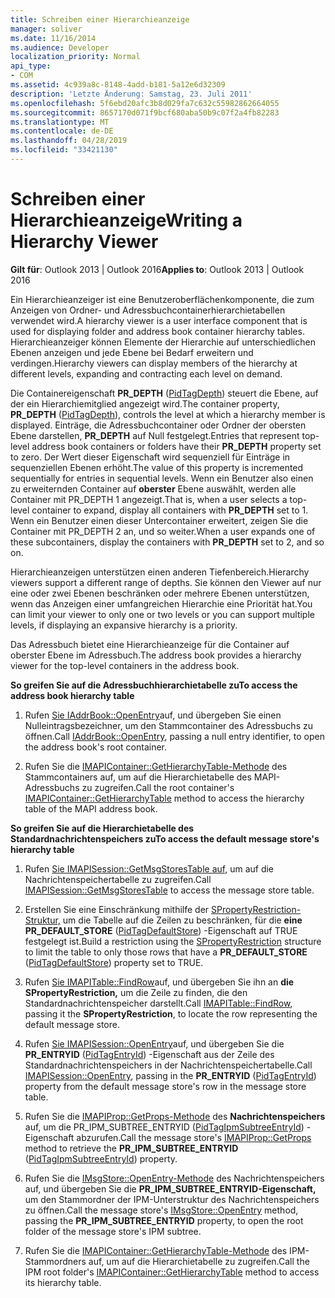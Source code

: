 ```yaml
---
title: Schreiben einer Hierarchieanzeige
manager: soliver
ms.date: 11/16/2014
ms.audience: Developer
localization_priority: Normal
api_type:
- COM
ms.assetid: 4c939a8c-8148-4add-b181-5a12e6d32309
description: 'Letzte Änderung: Samstag, 23. Juli 2011'
ms.openlocfilehash: 5f6ebd20afc3b8d029fa7c632c55982862664055
ms.sourcegitcommit: 8657170d071f9bcf680aba50b9c07f2a4fb82283
ms.translationtype: MT
ms.contentlocale: de-DE
ms.lasthandoff: 04/28/2019
ms.locfileid: "33421130"
---
```

# <a name="writing-a-hierarchy-viewer"></a><span data-ttu-id="9324b-103">Schreiben einer Hierarchieanzeige</span><span class="sxs-lookup"><span data-stu-id="9324b-103">Writing a Hierarchy Viewer</span></span>

  
  
<span data-ttu-id="9324b-104">**Gilt für**: Outlook 2013 | Outlook 2016</span><span class="sxs-lookup"><span data-stu-id="9324b-104">**Applies to**: Outlook 2013 | Outlook 2016</span></span> 
  
<span data-ttu-id="9324b-105">Ein Hierarchieanzeiger ist eine Benutzeroberflächenkomponente, die zum Anzeigen von Ordner- und Adressbuchcontainerhierarchietabellen verwendet wird.</span><span class="sxs-lookup"><span data-stu-id="9324b-105">A hierarchy viewer is a user interface component that is used for displaying folder and address book container hierarchy tables.</span></span> <span data-ttu-id="9324b-106">Hierarchieanzeiger können Elemente der Hierarchie auf unterschiedlichen Ebenen anzeigen und jede Ebene bei Bedarf erweitern und verdingen.</span><span class="sxs-lookup"><span data-stu-id="9324b-106">Hierarchy viewers can display members of the hierarchy at different levels, expanding and contracting each level on demand.</span></span>
  
<span data-ttu-id="9324b-107">Die Containereigenschaft **PR_DEPTH** ([PidTagDepth](pidtagdepth-canonical-property.md)) steuert die Ebene, auf der ein Hierarchiemitglied angezeigt wird.</span><span class="sxs-lookup"><span data-stu-id="9324b-107">The container property, **PR_DEPTH** ([PidTagDepth](pidtagdepth-canonical-property.md)), controls the level at which a hierarchy member is displayed.</span></span> <span data-ttu-id="9324b-108">Einträge, die Adressbuchcontainer oder Ordner der obersten Ebene darstellen, **PR_DEPTH** auf Null festgelegt.</span><span class="sxs-lookup"><span data-stu-id="9324b-108">Entries that represent top-level address book containers or folders have their **PR_DEPTH** property set to zero.</span></span> <span data-ttu-id="9324b-109">Der Wert dieser Eigenschaft wird sequenziell für Einträge in sequenziellen Ebenen erhöht.</span><span class="sxs-lookup"><span data-stu-id="9324b-109">The value of this property is incremented sequentially for entries in sequential levels.</span></span> <span data-ttu-id="9324b-110">Wenn ein Benutzer also einen zu erweiternden Container auf **oberster** Ebene auswählt, werden alle Container mit PR_DEPTH 1 angezeigt.</span><span class="sxs-lookup"><span data-stu-id="9324b-110">That is, when a user selects a top-level container to expand, display all containers with **PR_DEPTH** set to 1.</span></span> <span data-ttu-id="9324b-111">Wenn ein Benutzer einen dieser Untercontainer erweitert,  zeigen Sie die Container mit PR_DEPTH 2 an, und so weiter.</span><span class="sxs-lookup"><span data-stu-id="9324b-111">When a user expands one of these subcontainers, display the containers with **PR_DEPTH** set to 2, and so on.</span></span> 
  
<span data-ttu-id="9324b-112">Hierarchieanzeigen unterstützen einen anderen Tiefenbereich.</span><span class="sxs-lookup"><span data-stu-id="9324b-112">Hierarchy viewers support a different range of depths.</span></span> <span data-ttu-id="9324b-113">Sie können den Viewer auf nur eine oder zwei Ebenen beschränken oder mehrere Ebenen unterstützen, wenn das Anzeigen einer umfangreichen Hierarchie eine Priorität hat.</span><span class="sxs-lookup"><span data-stu-id="9324b-113">You can limit your viewer to only one or two levels or you can support multiple levels, if displaying an expansive hierarchy is a priority.</span></span> 
  
<span data-ttu-id="9324b-114">Das Adressbuch bietet eine Hierarchieanzeige für die Container auf oberster Ebene im Adressbuch.</span><span class="sxs-lookup"><span data-stu-id="9324b-114">The address book provides a hierarchy viewer for the top-level containers in the address book.</span></span> 
  
 <span data-ttu-id="9324b-115">**So greifen Sie auf die Adressbuchhierarchietabelle zu**</span><span class="sxs-lookup"><span data-stu-id="9324b-115">**To access the address book hierarchy table**</span></span>
  
1. <span data-ttu-id="9324b-116">Rufen [Sie IAddrBook::OpenEntry](iaddrbook-openentry.md)auf, und übergeben Sie einen Nulleintragsbezeichner, um den Stammcontainer des Adressbuchs zu öffnen.</span><span class="sxs-lookup"><span data-stu-id="9324b-116">Call [IAddrBook::OpenEntry](iaddrbook-openentry.md), passing a null entry identifier, to open the address book's root container.</span></span>
    
2. <span data-ttu-id="9324b-117">Rufen Sie die [IMAPIContainer::GetHierarchyTable-Methode](imapicontainer-gethierarchytable.md) des Stammcontainers auf, um auf die Hierarchietabelle des MAPI-Adressbuchs zu zugreifen.</span><span class="sxs-lookup"><span data-stu-id="9324b-117">Call the root container's [IMAPIContainer::GetHierarchyTable](imapicontainer-gethierarchytable.md) method to access the hierarchy table of the MAPI address book.</span></span> 
    
 <span data-ttu-id="9324b-118">**So greifen Sie auf die Hierarchietabelle des Standardnachrichtenspeichers zu**</span><span class="sxs-lookup"><span data-stu-id="9324b-118">**To access the default message store's hierarchy table**</span></span>
  
1. <span data-ttu-id="9324b-119">Rufen [Sie IMAPISession::GetMsgStoresTable auf,](imapisession-getmsgstorestable.md) um auf die Nachrichtenspeichertabelle zu zugreifen.</span><span class="sxs-lookup"><span data-stu-id="9324b-119">Call [IMAPISession::GetMsgStoresTable](imapisession-getmsgstorestable.md) to access the message store table.</span></span> 
    
2. <span data-ttu-id="9324b-120">Erstellen Sie eine Einschränkung mithilfe der [SPropertyRestriction-Struktur,](spropertyrestriction.md) um die Tabelle auf die Zeilen zu beschränken, für die **eine PR_DEFAULT_STORE** ([PidTagDefaultStore](pidtagdefaultstore-canonical-property.md)) -Eigenschaft auf TRUE festgelegt ist.</span><span class="sxs-lookup"><span data-stu-id="9324b-120">Build a restriction using the [SPropertyRestriction](spropertyrestriction.md) structure to limit the table to only those rows that have a **PR_DEFAULT_STORE** ([PidTagDefaultStore](pidtagdefaultstore-canonical-property.md)) property set to TRUE.</span></span> 
    
3. <span data-ttu-id="9324b-121">Rufen [Sie IMAPITable::FindRow](imapitable-findrow.md)auf, und übergeben Sie ihn an **die SPropertyRestriction,** um die Zeile zu finden, die den Standardnachrichtenspeicher darstellt.</span><span class="sxs-lookup"><span data-stu-id="9324b-121">Call [IMAPITable::FindRow](imapitable-findrow.md), passing it the **SPropertyRestriction**, to locate the row representing the default message store.</span></span> 
    
4. <span data-ttu-id="9324b-122">Rufen [Sie IMAPISession::OpenEntry](imapisession-openentry.md)auf, und übergeben Sie die **PR_ENTRYID** ([PidTagEntryId](pidtagentryid-canonical-property.md)) -Eigenschaft aus der Zeile des Standardnachrichtenspeichers in der Nachrichtenspeichertabelle.</span><span class="sxs-lookup"><span data-stu-id="9324b-122">Call [IMAPISession::OpenEntry](imapisession-openentry.md), passing in the **PR_ENTRYID** ([PidTagEntryId](pidtagentryid-canonical-property.md)) property from the default message store's row in the message store table.</span></span>
    
5. <span data-ttu-id="9324b-123">Rufen Sie die [IMAPIProp::GetProps-Methode](imapiprop-getprops.md) des **Nachrichtenspeichers** auf, um die PR_IPM_SUBTREE_ENTRYID ([PidTagIpmSubtreeEntryId](pidtagipmsubtreeentryid-canonical-property.md)) -Eigenschaft abzurufen.</span><span class="sxs-lookup"><span data-stu-id="9324b-123">Call the message store's [IMAPIProp::GetProps](imapiprop-getprops.md) method to retrieve the **PR_IPM_SUBTREE_ENTRYID** ([PidTagIpmSubtreeEntryId](pidtagipmsubtreeentryid-canonical-property.md)) property.</span></span>
    
6. <span data-ttu-id="9324b-124">Rufen Sie die [IMsgStore::OpenEntry-Methode](imsgstore-openentry.md) des Nachrichtenspeichers auf, und übergeben Sie die **PR_IPM_SUBTREE_ENTRYID-Eigenschaft,** um den Stammordner der IPM-Unterstruktur des Nachrichtenspeichers zu öffnen.</span><span class="sxs-lookup"><span data-stu-id="9324b-124">Call the message store's [IMsgStore::OpenEntry](imsgstore-openentry.md) method, passing the **PR_IPM_SUBTREE_ENTRYID** property, to open the root folder of the message store's IPM subtree.</span></span> 
    
7. <span data-ttu-id="9324b-125">Rufen Sie die [IMAPIContainer::GetHierarchyTable-Methode](imapicontainer-gethierarchytable.md) des IPM-Stammordners auf, um auf die Hierarchietabelle zu zugreifen.</span><span class="sxs-lookup"><span data-stu-id="9324b-125">Call the IPM root folder's [IMAPIContainer::GetHierarchyTable](imapicontainer-gethierarchytable.md) method to access its hierarchy table.</span></span> 
    

